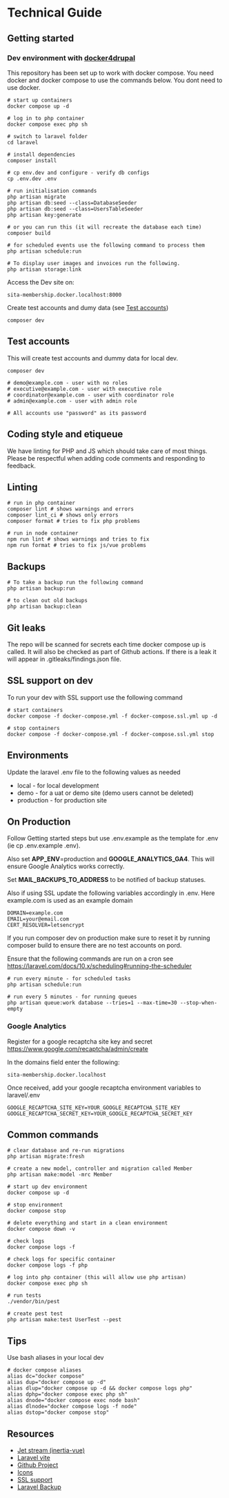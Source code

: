 # Technical Guide

## Getting started

### Dev environment with [docker4drupal](https://github.com/wodby/docker4drupal/releases)

This repository has been set up to work with docker compose. You need docker
and docker compose to use the commands below. You dont need to use docker.

```
# start up containers
docker compose up -d

# log in to php container
docker compose exec php sh

# switch to laravel folder
cd laravel

# install dependencies
composer install

# cp env.dev and configure - verify db configs
cp .env.dev .env

# run initialisation commands
php artisan migrate
php artisan db:seed --class=DatabaseSeeder
php artisan db:seed --class=UsersTableSeeder
php artisan key:generate

# or you can run this (it will recreate the database each time)
composer build

# for scheduled events use the following command to process them
php artisan schedule:run

# To display user images and invoices run the following.
php artisan storage:link
```

Access the Dev site on:

```
sita-membership.docker.localhost:8000
```

Create test accounts and dumy data (see [Test accounts](#test-accounts))

```
composer dev
```

## Test accounts

This will create test accounts and dummy data for local dev.

```
composer dev

# demo@example.com - user with no roles
# executive@example.com - user with executive role
# coordinator@example.com - user with coordinator role
# admin@example.com - user with admin role

# All accounts use "password" as its password

```

## Coding style and etiqueue

We have linting for PHP and JS which should take care of most things. Please be respectful when adding code comments and responding to feedback.

## Linting

```
# run in php container
composer lint # shows warnings and errors
composer lint_ci # shows only errors
composer format # tries to fix php problems

# run in node container
npm run lint # shows warnings and tries to fix
npm run format # tries to fix js/vue problems
```

## Backups

```
# To take a backup run the following command
php artisan backup:run

# to clean out old backups
php artisan backup:clean
```

## Git leaks

The repo will be scanned for secrets each time docker compose up is called. It
will also be checked as part of Github actions. If there is a leak it will
appear in .gitleaks/findings.json file.

## SSL support on dev

To run your dev with SSL support use the following command

```
# start containers
docker compose -f docker-compose.yml -f docker-compose.ssl.yml up -d

# stop containers
docker compose -f docker-compose.yml -f docker-compose.ssl.yml stop
```

## Environments

Update the laravel .env file to the following values as needed

- local - for local development
- demo - for a uat or demo site (demo users cannot be deleted)
- production - for production site

## On Production

Follow Getting started steps but use .env.example as the template for .env (ie cp .env.example .env).

Also set **APP_ENV**=production and **GOOGLE_ANALYTICS_GA4**. This will ensure Google Analytics works correctly.

Set **MAIL_BACKUPS_TO_ADDRESS** to be notified of backup statuses.

Also if using SSL update the following variables accordingly in .env. Here
example.com is used as an example domain

```
DOMAIN=example.com
EMAIL=your@email.com
CERT_RESOLVER=letsencrypt
```

If you run composer dev on production make sure to reset it by running composer build to ensure there are no test accounts on pord.

Ensure that the following commands are run on a cron see https://laravel.com/docs/10.x/scheduling#running-the-scheduler

```
# run every minute - for scheduled tasks
php artisan schedule:run

# run every 5 minutes - for running queues
php artisan queue:work database --tries=1 --max-time=30 --stop-when-empty
```

### Google Analytics

Register for a google recaptcha site key and secret
https://www.google.com/recaptcha/admin/create

In the domains field enter the following:

`sita-membership.docker.localhost`

Once received, add your google recaptcha environment variables to laravel/.env

```
GOOGLE_RECAPTCHA_SITE_KEY=YOUR_GOOGLE_RECAPTCHA_SITE_KEY
GOOGLE_RECAPTCHA_SECRET_KEY=YOUR_GOOGLE_RECAPTCHA_SECRET_KEY
```

## Common commands

```
# clear database and re-run migrations
php artisan migrate:fresh

# create a new model, controller and migration called Member
php artisan make:model -mrc Member

# start up dev environment
docker compose up -d

# stop environment
docker compose stop

# delete everything and start in a clean environment
docker compose down -v

# check logs
docker compose logs -f

# check logs for specific container
docker compose logs -f php

# log into php container (this will allow use php artisan)
docker compose exec php sh

# run tests
./vendor/bin/pest

# create pest test
php artisan make:test UserTest --pest

```

## Tips

Use bash aliases in your local dev

```
# docker compose aliases
alias dc="docker compose"
alias dup="docker compose up -d"
alias dlup="docker compose up -d && docker compose logs php"
alias dphp="docker compose exec php sh"
alias dnode="docker compose exec node bash"
alias dlnode="docker compose logs -f node"
alias dstop="docker compose stop"
```

## Resources

- [Jet stream (inertia-vue)](https://jetstream.laravel.com/2.x/introduction.html#inertia-vue)
- [Laravel vite](https://laravel.com/docs/10.x/vite)
- [Github Project](https://github.com/orgs/sita-samoa/projects/1)
- [Icons](https://pictogrammers.com/library/mdi/)
- [SSL support](https://github.com/bubelov/traefik-letsencrypt-compose)
- [Laravel Backup](https://github.com/spatie/laravel-backup)
